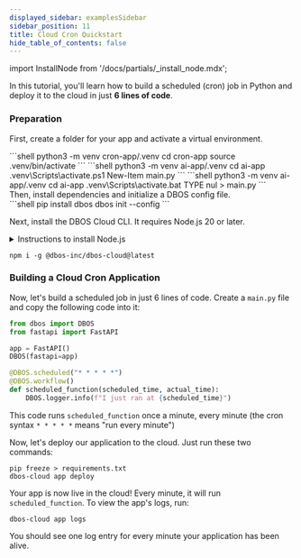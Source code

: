 ```yaml
---
displayed_sidebar: examplesSidebar
sidebar_position: 11
title: Cloud Cron Quickstart
hide_table_of_contents: false
---
```

import InstallNode from '/docs/partials/_install_node.mdx';

In this tutorial, you'll learn how to build a scheduled (cron) job in Python and deploy it to the cloud in just **6 lines of code**.

### Preparation

<section className="row list">
<article className="col col--6">

First, create a folder for your app and activate a virtual environment.
</article>

<article className="col col--6">
<Tabs groupId="operating-systems" className="small-tabs">
<TabItem value="maclinux" label="macOS/Linux">
```shell
python3 -m venv cron-app/.venv
cd cron-app
source .venv/bin/activate
```
</TabItem>
<TabItem value="win-ps" label="Windows (PowerShell)">
```shell
python3 -m venv ai-app/.venv
cd ai-app
.venv\Scripts\activate.ps1
New-Item main.py
```
</TabItem>
<TabItem value="win-cmd" label="Windows (cmd)">
```shell
python3 -m venv ai-app/.venv
cd ai-app
.venv\Scripts\activate.bat
TYPE nul > main.py
```
</TabItem>
</Tabs>
</article>

<article className="col col--6">
Then, install dependencies and initialize a DBOS config file.
</article>

<article className="col col--6">
```shell
pip install dbos
dbos init --config
```
</article>

<article className="col col--6">

Next, install the DBOS Cloud CLI.
It requires Node.js 20 or later.

</article>

<article className="col col--6">

<details>
<summary>Instructions to install Node.js</summary>
<InstallNode />
</details>

```shell
npm i -g @dbos-inc/dbos-cloud@latest
```
</article>


</section>

### Building a Cloud Cron Application

Now, let's build a scheduled job in just 6 lines of code.
Create a `main.py` file and copy the following code into it:

```python showLineNumbers title="main.py"
from dbos import DBOS
from fastapi import FastAPI

app = FastAPI()
DBOS(fastapi=app)

@DBOS.scheduled("* * * * *")
@DBOS.workflow()
def scheduled_function(scheduled_time, actual_time):
    DBOS.logger.info(f"I just ran at {scheduled_time}")
```

This code runs `scheduled_function` once a minute, every minute (the cron syntax `* * * * *` means "run every minute")

Now, let's deploy our application to the cloud.
Just run these two commands:

```shell
pip freeze > requirements.txt
dbos-cloud app deploy
```

Your app is now live in the cloud!
Every minute, it will run `scheduled_function`.
To view the app's logs, run:

```shell
dbos-cloud app logs
```

You should see one log entry for every minute your application has been alive.